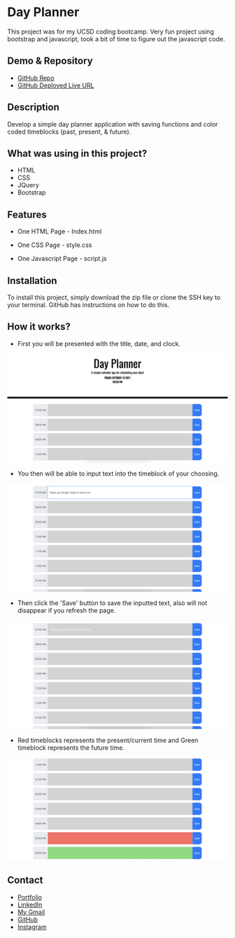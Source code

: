 # Day Planner

This project was for my UCSD coding bootcamp. Very fun project using bootstrap and javascript, took a bit of time to figure out the javascript code. 

## Demo & Repository

* [GitHub Repo](https://github.com/latommyla?tab=repositories)
* [GitHub Deployed Live URL](https://latommyla.github.io/Day-Planner/)

## Description

Develop a simple day planner application with saving functions and color coded timeblocks (past, present, & future).

## What was using in this project?

* HTML
* CSS
* JQuery
* Bootstrap

## Features

* One HTML Page - Index.html

* One CSS Page - style.css

* One Javascript Page - script.js

## Installation

To install this project, simply download the zip file or clone the SSH key to your terminal. GitHub has instructions on how to do this.

## How it works? 

* First you will be presented with the title, date, and clock.

<img src="./assets/images/demo.png" alt="mainpage" title="mainpage">

* You then will be able to input text into the timeblock of your choosing.

<img src="./assets/images/demo2.png" alt="textinput" title="textinput">

* Then click the 'Save' button to save the inputted text, also will not disappear if you refresh the page.

<img src="./assets/images/demo3.png" alt="saveinput" title="saveinput">

* Red timeblocks represents the present/current time and Green timeblock represents the future time.

<img src="./assets/images/demo4.png" alt="greenandredblock" title="greenandredblock">

## Contact 

- [Portfolio](https://latommyla.github.io/TL-Portfolio/)
- [LinkedIn](https://www.linkedin.com/in/tommymla/)
- [My Gmail](mailto:tommyl.dmd@gmail.com)
- [GitHub](https://github.com/latommyla)
- [Instagram](https://instagram.com/latommyla/)